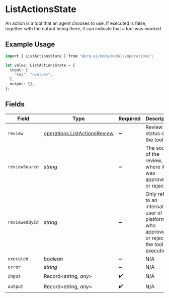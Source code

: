 # ListActionsState

An action is a tool that an agent chooses to use. If executed is false, together with the output being there, it can indicate that a tool was mocked

## Example Usage

```typescript
import { ListActionsState } from "@orq-ai/node/models/operations";

let value: ListActionsState = {
  input: {
    "key": "<value>",
  },
  output: {},
};
```

## Fields

| Field                                                                                        | Type                                                                                         | Required                                                                                     | Description                                                                                  |
| -------------------------------------------------------------------------------------------- | -------------------------------------------------------------------------------------------- | -------------------------------------------------------------------------------------------- | -------------------------------------------------------------------------------------------- |
| `review`                                                                                     | [operations.ListActionsReview](../../models/operations/listactionsreview.md)                 | :heavy_minus_sign:                                                                           | Review status of the tool call                                                               |
| `reviewSource`                                                                               | *string*                                                                                     | :heavy_minus_sign:                                                                           | The source of the review, where it was approved or rejected                                  |
| `reviewedById`                                                                               | *string*                                                                                     | :heavy_minus_sign:                                                                           | Only refers to an internal user of the platform, who approved or rejected the tool execution |
| `executed`                                                                                   | *boolean*                                                                                    | :heavy_minus_sign:                                                                           | N/A                                                                                          |
| `error`                                                                                      | *string*                                                                                     | :heavy_minus_sign:                                                                           | N/A                                                                                          |
| `input`                                                                                      | Record<string, *any*>                                                                        | :heavy_check_mark:                                                                           | N/A                                                                                          |
| `output`                                                                                     | Record<string, *any*>                                                                        | :heavy_check_mark:                                                                           | N/A                                                                                          |